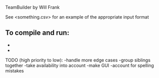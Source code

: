 TeamBuilder by Will Frank

See <something.csv> for an example of the appropriate input format

To compile and run:
-
-
-


TODO (high priority to low):
-handle more edge cases
-group siblings together
-take availability into account
-make GUI
-account for spelling mistakes
